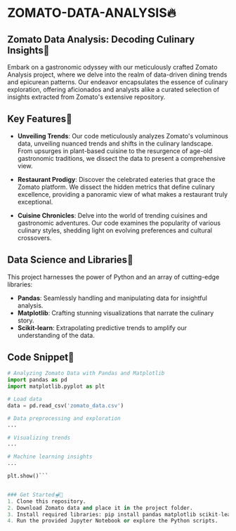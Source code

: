 # ZOMATO-DATA-ANALYSIS🔥

## Zomato Data Analysis: Decoding Culinary Insights🍔

Embark on a gastronomic odyssey with our meticulously crafted Zomato Analysis project, where we delve into the realm of data-driven dining trends and epicurean patterns. Our endeavor encapsulates the essence of culinary exploration, offering aficionados and analysts alike a curated selection of insights extracted from Zomato's extensive repository.

## Key Features🍕

- **Unveiling Trends**: Our code meticulously analyzes Zomato's voluminous data, unveiling nuanced trends and shifts in the culinary landscape. From upsurges in plant-based cuisine to the resurgence of age-old gastronomic traditions, we dissect the data to present a comprehensive view.

- **Restaurant Prodigy**: Discover the celebrated eateries that grace the Zomato platform. We dissect the hidden metrics that define culinary excellence, providing a panoramic view of what makes a restaurant truly exceptional.

- **Cuisine Chronicles**: Delve into the world of trending cuisines and gastronomic adventures. Our code examines the popularity of various culinary styles, shedding light on evolving preferences and cultural crossovers.

## Data Science and Libraries🍟

This project harnesses the power of Python and an array of cutting-edge libraries:

- **Pandas**: Seamlessly handling and manipulating data for insightful analysis.
- **Matplotlib**: Crafting stunning visualizations that narrate the culinary story.
- **Scikit-learn**: Extrapolating predictive trends to amplify our understanding of the data.

## Code Snippet🌯

```python
# Analyzing Zomato Data with Pandas and Matplotlib
import pandas as pd
import matplotlib.pyplot as plt

# Load data
data = pd.read_csv('zomato_data.csv')

# Data preprocessing and exploration
...

# Visualizing trends
...

# Machine learning insights
...

plt.show()``` 


### Get Started🫕🥫
1. Clone this repository.
2. Download Zomato data and place it in the project folder.
3. Install required libraries: pip install pandas matplotlib scikit-learn.
4. Run the provided Jupyter Notebook or explore the Python scripts. 
